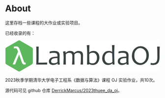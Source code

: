 # About

这里存档一些课程的大作业或实验项目。

已经收录的有：

![lambdaoj_icon](../assets/images/course_labs/data_algorithm/lambdaoj_icon.png)

2023秋季学期清华大学电子工程系《数据与算法》课程 OJ 实验作业，共10次。

源代码可见 github 仓库 [DerrickMarcus/2023thuee_da_oj](https://github.com/DerrickMarcus/2023thuee_da_oj)。
